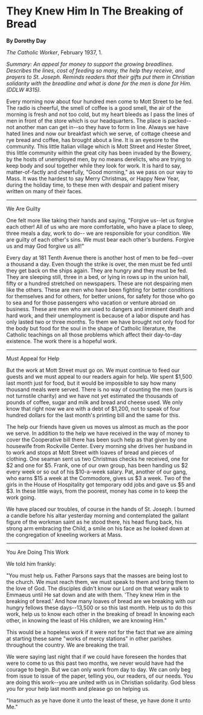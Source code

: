 They Knew Him In The Breaking of Bread
======================================

**By Dorothy Day**

*The Catholic Worker*, February 1937, 1.

*Summary: An appeal for money to support the growing breadlines.
Describes the lines, cost of feeding so many, the help they receive, and
prayers to St. Joseph. Reminds readers that their gifts put them in
Christian solidarity with the breadline and what is done for the men is
done for Him. (DDLW \#315).*

Every morning now about four hundred men come to Mott Street to be fed.
The radio is cheerful, the smell of coffee is a good smell, the air of
the morning is fresh and not too cold, but my heart bleeds as I pass the
lines of men in front of the store which is our headquarters. The place
is packed--not another man can get in--so they have to form in line.
Always we have hated lines and now our breakfast which we serve, of
cottage cheese and rye bread and coffee, has brought about a line. It is
an eyesore to the community. This little Italian village which is Mott
Street and Hester Street, this little community within the great city
has been invaded by the Bowery, by the hosts of unemployed men, by no
means derelicts, who are trying to keep body and soul together while
they look for work. It is hard to say, matter-of-factly and cheerfully,
"Good morning," as we pass on our way to Mass. It was the hardest to say
Merry Christmas, or Happy New Year, during the holiday time, to these
men with despair and patient misery written on many of their faces.

****

We Are Guilty

One felt more like taking their hands and saying, "Forgive us--let us
forgive each other! All of us who are more comfortable, who have a place
to sleep, three meals a day, work to do-- we are responsible for your
condition. We are guilty of each other's sins. We must bear each other's
burdens. Forgive us and may God forgive us all!"

Every day at 181 Tenth Avenue there is another host of men to be
fed--over a thousand a day. Even though the strike is over, the men must
be fed until they get back on the ships again. They are hungry and they
must be fed. They are sleeping still, three in a bed, or lying in rows
up in the union hall, fifty or a hundred stretched on newspapers. These
are not despairing men like the others. These are men who have been
fighting for better conditions for themselves and for others, for better
unions, for safety for those who go to sea and for those passengers who
vacation or venture abroad on business. These are men who are used to
dangers and imminent death and hard work, and their unemployment is
because of a labor dispute and has only lasted two or three months. To
them we have brought not only food for the body but food for the soul in
the shape of Catholic literature, the Catholic teachings on all those
problems which affect their day-to-day existence. The work there is a
hopeful work.

****

Must Appeal for Help

But the work at Mott Street must go on. We must continue to feed our
guests and we must appeal to our readers again for help. We spent
\$1,500 last month just for food, but it would be impossible to say how
many thousand meals were served. There is no way of counting the men
(ours is not turnstile charity) and we have not yet estimated the
thousands of pounds of coffee, sugar and milk and bread and cheese used.
We only know that right now we are with a debt of \$1,200, not to speak
of four hundred dollars for the last month's printing bill and the same
for this.

The help our friends have given us moves us almost as much as the poor
we serve. In addition to the help we have received in the way of money
to cover the Cooperative bill there has been such help as that given by
one housewife from Rockville Center. Every morning she drives her
husband in to work and stops at Mott Street with loaves of bread and
pieces of clothing. One seaman sent us two Christmas checks he received,
one for \$2 and one for \$5. Frank, one of our own group, has been
handing us \$2 every week or so out of his \$10-a-week salary. Pat,
another of our gang, who earns \$15 a week at the Commodore, gives us
\$3 a week. Two of the girls in the House of Hospitality got temporary
odd jobs and gave us \$5 and \$3. In these little ways, from the
poorest, money has come in to keep the work going.

We have placed our troubles, of course in the hands of St. Joseph. I
burned a candle before his altar yesterday morning and contemplated the
gallant figure of the workman saint as he stood there, his head flung
back, his strong arm embracing the Child, a smile on his face as he
looked down at the congregation of kneeling workers at Mass.

****

You Are Doing This Work

We told him frankly:

"You must help us. Father Parsons says that the masses are being lost to
the church. We must reach them, we must speak to them and bring them to
the love of God. The disciples didn't know our Lord on that weary walk
to Emmaeus until He sat down and ate with them. 'They knew Him in the
breaking of bread.' And how many loaves of bread are we breaking with
our hungry fellows these days--13,500 or so this last month. Help us to
do this work, help us to know each other in the breaking of bread! In
knowing each other, in knowing the least of His children, we are knowing
Him."

This would be a hopeless work if it were not for the fact that we are
aiming at starting these same "works of mercy stations" in other
parishes throughout the country. We are breaking the trail.

We were saying last night that if we could have foreseen the hordes that
were to come to us this past two months, we never would have had the
courage to begin. But we can only work from day to day. We can only beg
from issue to issue of the paper, telling you, our readers, of our
needs. You are doing this work--you are united with us in Christian
solidarity. God bless you for your help last month and please go on
helping us.

"Inasmuch as ye have done it unto the least of these, ye have done it
unto Me."
